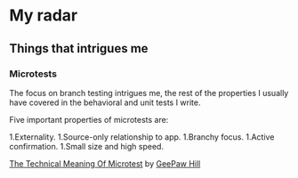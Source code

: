 # My radar

## Things that intrigues me 

### Microtests

The focus on branch testing intrigues me, the rest of the properties I usually have covered in the behavioral and unit tests I write.

Five important properties of microtests are:

1.Externality.
1.Source-only relationship to app.
1.Branchy focus.
1.Active confirmation.
1.Small size and high speed.

[The Technical Meaning Of Microtest](https://www.geepawhill.org/2018/04/16/the-technical-meaning-of-microtest/) by [GeePaw Hill](https://www.geepawhill.org/about/)